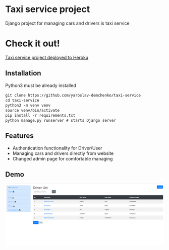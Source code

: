 # Taxi service project

Django project for managing cars and drivers is taxi service

# Check it out!

[Taxi service project deployed to Heroku](PASTE_LINK_THERE)

## Installation

Python3 must be already installed


```shell
git clone https://github.com/yaroslav-demchenko/taxi-service
cd taxi-service
python3 -m venv venv
source venv/bin/activate
pip install -r requirements.txt
python manage.py runserver # starts Django server
```
## Features

* Authentication functionality for Driver/User
* Managing cars and drivers directly from website
* Changed admin page for comfortable managing

## Demo

![Website Interface](demo.png)
